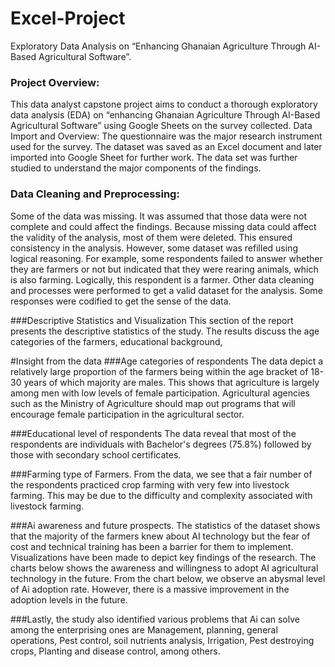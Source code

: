 # Excel-Project

Exploratory Data Analysis on “Enhancing Ghanaian Agriculture Through AI-Based Agricultural Software”.

### Project Overview:
This data analyst capstone project aims to conduct a thorough exploratory data analysis (EDA) on “enhancing Ghanaian Agriculture Through AI-Based Agricultural Software” using Google Sheets on the survey collected. 
Data Import and Overview: The questionnaire was the major research instrument used for the survey. The dataset was saved as an Excel document and later imported into Google Sheet for further work. The data set was further studied to understand the major components of the findings. 

### Data Cleaning and Preprocessing:
Some of the data was missing. It was assumed that those data were not complete and could affect the findings.  Because missing data could affect the validity of the analysis, most of them were deleted. This ensured consistency in the analysis. However, some dataset was refilled using logical reasoning. For example, some respondents failed to answer whether they are farmers or not  but indicated that they were rearing animals, which is also farming. Logically, this respondent is a farmer. Other data cleaning and processes were performed to get a valid dataset for the analysis. Some responses were codified to get the sense of the data. 

###Descriptive Statistics and Visualization
This section of the report presents the descriptive statistics of the study. The results discuss the age categories of the farmers, educational background, 

#Insight from the data
###Age categories of respondents
The data depict a relatively large proportion of the farmers being within the age bracket of 18-30 years of which majority are males. This shows that agriculture is largely among men with low levels of female participation. Agricultural agencies such as the Ministry of Agriculture should map out programs that will encourage female participation in the agricultural sector.

###Educational level of respondents
The data reveal that most of the respondents are individuals with Bachelor's degrees (75.8%) followed by those with secondary school certificates. 

 ###Farming type of Farmers. 
From the data, we see that a fair number of the respondents practiced crop farming with very few into livestock farming. This may be due to the difficulty and complexity associated with livestock farming.

 
###Ai awareness and future prospects.
The statistics of the dataset shows that the majority of the farmers knew about AI technology but the fear of cost and technical training has been a barrier for them to implement. Visualizations have been made to depict key findings of the research. The charts below shows the awareness and willingness to adopt AI agricultural technology in the future. 
From the chart below, we observe an abysmal level of Ai adoption rate. However, there is a massive improvement in the adoption levels in the future. 
 
 
###Lastly, the study also identified various problems that Ai can solve among the enterprising ones are Management, planning, general operations, Pest control, soil nutrients analysis, Irrigation, Pest destroying crops, Planting and disease control, among others. 










 

